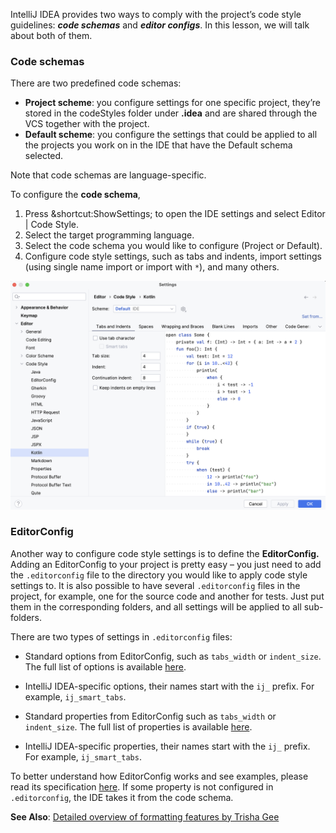 IntelliJ IDEA provides two ways to comply with the project’s code style guidelines:
**_code schemas_** and **_editor configs_**.
In this lesson, we will talk about both of them.

### Code schemas

There are two predefined code schemas:

- **Project scheme**: you configure settings for one specific project, they’re stored in the codeStyles folder
  under **.idea** and are shared through the VCS together with the project.
- **Default scheme**: you configure the settings that could be applied to all the projects you work on in the IDE that have the Default
  schema selected.

Note that code schemas are language-specific.

To configure the **code schema**,
1. Press &shortcut:ShowSettings; to open the IDE settings and select Editor | Code Style.
2. Select the target programming language.
3. Select the code schema you would like to configure (Project or Default).
4. Configure code style settings, such as tabs and indents, import settings (using single name import or import with `*`), and many others.

![Code Style](../../../util/src/test/resources/images/imageCodeStyle.png)

### EditorConfig

Another way to configure code style settings is to define the **EditorConfig.**
Adding an EditorConfig to your project is pretty easy – you just need to add the `.editorconfig` file to the directory you
would like to apply code style settings to. It is also possible to have several `.editorconfig` files in the project,
for example, one for the source code and another for tests. Just put them in the corresponding folders, and all settings
will be applied to all sub-folders.

There are two types of settings in `.editorconfig` files:
- Standard options from EditorConfig, such as `tabs_width` or `indent_size`. The full list of options
is available [here](https://github.com/editorconfig/editorconfig/wiki/EditorConfig-Properties).
- IntelliJ IDEA-specific options, their names start with the `ij_` prefix. For example, `ij_smart_tabs`.

- Standard properties from EditorConfig such as `tabs_width` or `indent_size`. The full list of properties is
  available [here](https://github.com/editorconfig/editorconfig/wiki/EditorConfig-Properties).
- IntelliJ IDEA-specific properties, their names start with the `ij_` prefix. For example, `ij_smart_tabs`.

To better understand how EditorConfig works and see examples, please read its
specification [here](https://spec.editorconfig.org/).
If some property is not configured in `.editorconfig`, the IDE takes it from the code schema.

**See Also**: [Detailed overview of formatting features by Trisha Gee](https://blog.jetbrains.com/idea/2020/06/code-formatting/)
